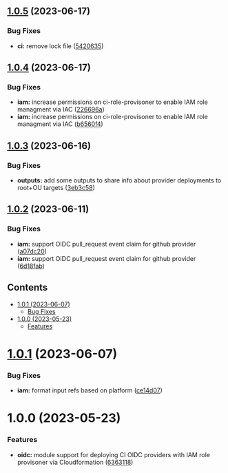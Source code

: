 ## [1.0.5](https://github.com/kloud-cnf/terraform-aws-ci-role-provisioner/compare/v1.0.4...v1.0.5) (2023-06-17)


### Bug Fixes

* **ci:** remove lock file ([5420635](https://github.com/kloud-cnf/terraform-aws-ci-role-provisioner/commit/54206352cc32f931ac9e298bbf42d7c6ffaf254c))

## [1.0.4](https://github.com/kloud-cnf/terraform-aws-ci-role-provisioner/compare/v1.0.3...v1.0.4) (2023-06-17)


### Bug Fixes

* **iam:** increase permissions on ci-role-provisoner to enable IAM role managment via IAC ([226696a](https://github.com/kloud-cnf/terraform-aws-ci-role-provisioner/commit/226696a11d3589843f87be90905e8d6ebcee9d8c))
* **iam:** increase permissions on ci-role-provisoner to enable IAM role managment via IAC ([b6560f4](https://github.com/kloud-cnf/terraform-aws-ci-role-provisioner/commit/b6560f4feab00e63ca050a5a4ba1d6f33d262ca3))

## [1.0.3](https://github.com/kloud-cnf/terraform-aws-ci-role-provisioner/compare/v1.0.2...v1.0.3) (2023-06-16)


### Bug Fixes

* **outputs:** add some outputs to share info about provider deployments to root+OU targets ([3eb3c58](https://github.com/kloud-cnf/terraform-aws-ci-role-provisioner/commit/3eb3c58b599566466494a63c0e65c6c6ce2aee0b))

## [1.0.2](https://github.com/kloud-cnf/terraform-aws-ci-role-provisioner/compare/v1.0.1...v1.0.2) (2023-06-11)


### Bug Fixes

* **iam:** support OIDC pull_request event claim for github provider ([a07dc20](https://github.com/kloud-cnf/terraform-aws-ci-role-provisioner/commit/a07dc20a846085cc414c10591965e1a6ec9b9cae))
* **iam:** support OIDC pull_request event claim for github provider ([6d18fab](https://github.com/kloud-cnf/terraform-aws-ci-role-provisioner/commit/6d18fab41dff416ad031fc4adde691d8efb7f489))

<!-- START doctoc generated TOC please keep comment here to allow auto update -->
<!-- DON'T EDIT THIS SECTION, INSTEAD RE-RUN doctoc TO UPDATE -->
## Contents

- [1.0.1 (2023-06-07)](#101-2023-06-07)
    - [Bug Fixes](#bug-fixes)
- [1.0.0 (2023-05-23)](#100-2023-05-23)
    - [Features](#features)

<!-- END doctoc generated TOC please keep comment here to allow auto update -->

# [1.0.1](https://github.com/kloud-cnf/terraform-aws-ci-role-provisioner/compare/v1.0.0...v1.0.1) (2023-06-07)


### Bug Fixes

* **iam:** format input refs based on platform ([ce14d07](https://github.com/kloud-cnf/terraform-aws-ci-role-provisioner/commit/ce14d07598fc67a0d5cae6afe00fdecbdfa0ec3b))

# 1.0.0 (2023-05-23)


### Features

* **oidc:** module support for deploying CI OIDC providers with IAM role provisoner via Cloudformation ([6363118](https://github.com/kloud-cnf/terraform-aws-ci-role-provisioner/commit/63631184ff60f5a068bac6ab10ee4247976c49cb))
